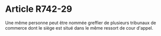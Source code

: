 # Article R742-29

Une même personne peut être nommée greffier de plusieurs tribunaux de commerce dont le siège est situé dans le même ressort de cour d'appel.
